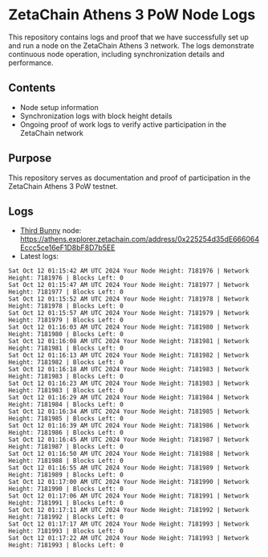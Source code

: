 # ZetaChain Athens 3 PoW Node Logs
This repository contains logs and proof that we have successfully set up and run a node on the ZetaChain Athens 3 network. The logs demonstrate continuous node operation, including synchronization details and performance.

## Contents
- Node setup information
- Synchronization logs with block height details
- Ongoing proof of work logs to verify active participation in the ZetaChain network

## Purpose
This repository serves as documentation and proof of participation in the ZetaChain Athens 3 PoW testnet.

## Logs

- [Third Bunny](https://thirdbunny.xyz/) node: https://athens.explorer.zetachain.com/address/0x225254d35dE666064Eccc5ce16eF1D8bF8D7b5EE
- Latest logs:
```
Sat Oct 12 01:15:42 AM UTC 2024 Your Node Height: 7181976 | Network Height: 7181976 | Blocks Left: 0
Sat Oct 12 01:15:47 AM UTC 2024 Your Node Height: 7181977 | Network Height: 7181977 | Blocks Left: 0
Sat Oct 12 01:15:52 AM UTC 2024 Your Node Height: 7181978 | Network Height: 7181978 | Blocks Left: 0
Sat Oct 12 01:15:57 AM UTC 2024 Your Node Height: 7181979 | Network Height: 7181979 | Blocks Left: 0
Sat Oct 12 01:16:03 AM UTC 2024 Your Node Height: 7181980 | Network Height: 7181980 | Blocks Left: 0
Sat Oct 12 01:16:08 AM UTC 2024 Your Node Height: 7181981 | Network Height: 7181981 | Blocks Left: 0
Sat Oct 12 01:16:13 AM UTC 2024 Your Node Height: 7181982 | Network Height: 7181982 | Blocks Left: 0
Sat Oct 12 01:16:18 AM UTC 2024 Your Node Height: 7181983 | Network Height: 7181983 | Blocks Left: 0
Sat Oct 12 01:16:23 AM UTC 2024 Your Node Height: 7181983 | Network Height: 7181983 | Blocks Left: 0
Sat Oct 12 01:16:29 AM UTC 2024 Your Node Height: 7181984 | Network Height: 7181984 | Blocks Left: 0
Sat Oct 12 01:16:34 AM UTC 2024 Your Node Height: 7181985 | Network Height: 7181985 | Blocks Left: 0
Sat Oct 12 01:16:39 AM UTC 2024 Your Node Height: 7181986 | Network Height: 7181986 | Blocks Left: 0
Sat Oct 12 01:16:45 AM UTC 2024 Your Node Height: 7181987 | Network Height: 7181987 | Blocks Left: 0
Sat Oct 12 01:16:50 AM UTC 2024 Your Node Height: 7181988 | Network Height: 7181988 | Blocks Left: 0
Sat Oct 12 01:16:55 AM UTC 2024 Your Node Height: 7181989 | Network Height: 7181989 | Blocks Left: 0
Sat Oct 12 01:17:00 AM UTC 2024 Your Node Height: 7181990 | Network Height: 7181990 | Blocks Left: 0
Sat Oct 12 01:17:06 AM UTC 2024 Your Node Height: 7181991 | Network Height: 7181991 | Blocks Left: 0
Sat Oct 12 01:17:11 AM UTC 2024 Your Node Height: 7181992 | Network Height: 7181992 | Blocks Left: 0
Sat Oct 12 01:17:17 AM UTC 2024 Your Node Height: 7181993 | Network Height: 7181993 | Blocks Left: 0
Sat Oct 12 01:17:22 AM UTC 2024 Your Node Height: 7181993 | Network Height: 7181993 | Blocks Left: 0
```
